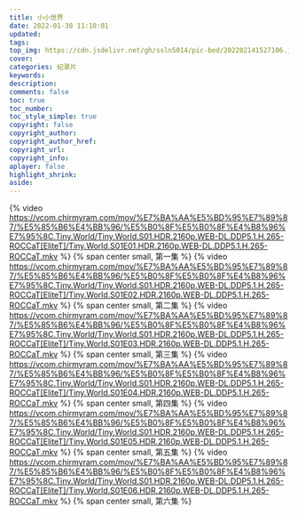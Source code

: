 ```yaml
---
title: 小小世界
date: 2022-01-30 11:10:01
updated:
tags: 
top_img: https://cdn.jsdelivr.net/gh/ssln5014/pic-bed/202202141527106.jpg
cover: 
categories: 纪录片
keywords:
description:
comments: false
toc: true
toc_number:
toc_style_simple: true
copyright: false
copyright_author:
copyright_author_href:
copyright_url:
copyright_info:
aplayer: false
highlight_shrink:
aside:
---
```

{% video https://vcom.chirmyram.com/mov/%E7%BA%AA%E5%BD%95%E7%89%87/%E5%85%B6%E4%BB%96/%E5%B0%8F%E5%B0%8F%E4%B8%96%E7%95%8C.Tiny.World/Tiny.World.S01.HDR.2160p.WEB-DL.DDP5.1.H.265-ROCCaT[EliteT]/Tiny.World.S01E01.HDR.2160p.WEB-DL.DDP5.1.H.265-ROCCaT.mkv %}
{% span center small, 第一集 %}
{% video https://vcom.chirmyram.com/mov/%E7%BA%AA%E5%BD%95%E7%89%87/%E5%85%B6%E4%BB%96/%E5%B0%8F%E5%B0%8F%E4%B8%96%E7%95%8C.Tiny.World/Tiny.World.S01.HDR.2160p.WEB-DL.DDP5.1.H.265-ROCCaT[EliteT]/Tiny.World.S01E02.HDR.2160p.WEB-DL.DDP5.1.H.265-ROCCaT.mkv %}
{% span center small, 第二集 %}
{% video https://vcom.chirmyram.com/mov/%E7%BA%AA%E5%BD%95%E7%89%87/%E5%85%B6%E4%BB%96/%E5%B0%8F%E5%B0%8F%E4%B8%96%E7%95%8C.Tiny.World/Tiny.World.S01.HDR.2160p.WEB-DL.DDP5.1.H.265-ROCCaT[EliteT]/Tiny.World.S01E03.HDR.2160p.WEB-DL.DDP5.1.H.265-ROCCaT.mkv %}
{% span center small, 第三集 %}
{% video https://vcom.chirmyram.com/mov/%E7%BA%AA%E5%BD%95%E7%89%87/%E5%85%B6%E4%BB%96/%E5%B0%8F%E5%B0%8F%E4%B8%96%E7%95%8C.Tiny.World/Tiny.World.S01.HDR.2160p.WEB-DL.DDP5.1.H.265-ROCCaT[EliteT]/Tiny.World.S01E04.HDR.2160p.WEB-DL.DDP5.1.H.265-ROCCaT.mkv %}
{% span center small, 第四集 %}
{% video https://vcom.chirmyram.com/mov/%E7%BA%AA%E5%BD%95%E7%89%87/%E5%85%B6%E4%BB%96/%E5%B0%8F%E5%B0%8F%E4%B8%96%E7%95%8C.Tiny.World/Tiny.World.S01.HDR.2160p.WEB-DL.DDP5.1.H.265-ROCCaT[EliteT]/Tiny.World.S01E05.HDR.2160p.WEB-DL.DDP5.1.H.265-ROCCaT.mkv %}
{% span center small, 第五集 %}
{% video https://vcom.chirmyram.com/mov/%E7%BA%AA%E5%BD%95%E7%89%87/%E5%85%B6%E4%BB%96/%E5%B0%8F%E5%B0%8F%E4%B8%96%E7%95%8C.Tiny.World/Tiny.World.S01.HDR.2160p.WEB-DL.DDP5.1.H.265-ROCCaT[EliteT]/Tiny.World.S01E06.HDR.2160p.WEB-DL.DDP5.1.H.265-ROCCaT.mkv %}
{% span center small, 第六集 %}

